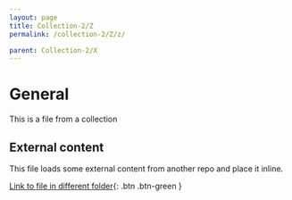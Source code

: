 ```yaml
---
layout: page
title: Collection-2/Z
permalink: /collection-2/Z/z/

parent: Collection-2/X
---
```


<!-- START_EXPOSED_SECTION -->
# General
This is a file from a collection

<div id="test_inline_external_content-1"></div>

## External content
This file loads some external content from another repo and place it inline.

[Link to file in different folder](/pwc/){: .btn .btn-green }

<script>
    getExternalMDContent (
        'https://raw.githubusercontent.com/pmc-community/business-booster/main/LICENSE', 
        'inline',
        'fullFile',
        'fullFile',
        '```Markdown content generated from a part of partial which loads a part from an external md file and place it inline```\n',
        'test_inline_external_content-1',
        'doc-contents/_collection-2/Z/z.md'
    );
</script>

<script>
    getExternalMDContent (
        'https://raw.githubusercontent.com/pmc-community/business-booster/main/LICENSE_XXX', 
        'after',
        'fullFile',
        'fullFile',
        '```Markdown content generated from a part of partial which loads a part from an external md file and place it inline```\n',
        'test_inline_external_content-1',
        'doc-contents/_collection-2/Z/z.md'
    );
</script>

<!-- END_EXPOSED_SECTION -->
